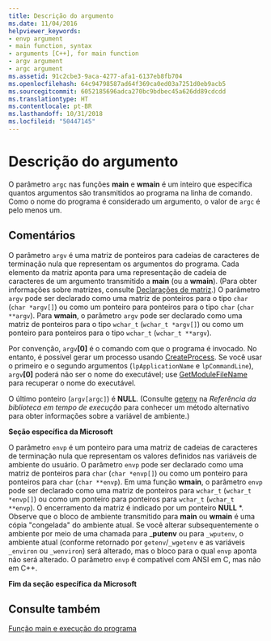 ```yaml
---
title: Descrição do argumento
ms.date: 11/04/2016
helpviewer_keywords:
- envp argument
- main function, syntax
- arguments [C++], for main function
- argv argument
- argc argument
ms.assetid: 91c2cbe3-9aca-4277-afa1-6137eb8fb704
ms.openlocfilehash: 64c94798587ad64f369ca0ed03a7251d0eb9acb5
ms.sourcegitcommit: 6052185696adca270bc9bdbec45a626dd89cdcdd
ms.translationtype: HT
ms.contentlocale: pt-BR
ms.lasthandoff: 10/31/2018
ms.locfileid: "50447145"
---
```

# <a name="argument-description"></a>Descrição do argumento

O parâmetro `argc` nas funções **main** e **wmain** é um inteiro que especifica quantos argumentos são transmitidos ao programa na linha de comando. Como o nome do programa é considerado um argumento, o valor de `argc` é pelo menos um.

## <a name="remarks"></a>Comentários

O parâmetro `argv` é uma matriz de ponteiros para cadeias de caracteres de terminação nula que representam os argumentos do programa. Cada elemento da matriz aponta para uma representação de cadeia de caracteres de um argumento transmitido a **main** (ou a **wmain**). (Para obter informações sobre matrizes, consulte [Declarações de matriz](../c-language/array-declarations.md).) O parâmetro `argv` pode ser declarado como uma matriz de ponteiros para o tipo `char` (`char *argv[]`) ou como um ponteiro para ponteiros para o tipo `char` (`char **argv`). Para **wmain**, o parâmetro `argv` pode ser declarado como uma matriz de ponteiros para o tipo `wchar_t` (`wchar_t *argv[]`) ou como um ponteiro para ponteiros para o tipo `wchar_t` (`wchar_t **argv`).

Por convenção, `argv`**[0]** é o comando com que o programa é invocado.  No entanto, é possível gerar um processo usando [CreateProcess](/windows/desktop/api/processthreadsapi/nf-processthreadsapi-createprocessa). Se você usar o primeiro e o segundo argumentos (`lpApplicationName` e `lpCommandLine`), `argv`**[0]** poderá não ser o nome do executável; use [GetModuleFileName](/windows/desktop/api/libloaderapi/nf-libloaderapi-getmodulefilenamea) para recuperar o nome do executável.

O último ponteiro (`argv[argc]`) é **NULL**. (Consulte [getenv](../c-runtime-library/reference/getenv-wgetenv.md) na *Referência da biblioteca em tempo de execução* para conhecer um método alternativo para obter informações sobre a variável de ambiente.)

**Seção específica da Microsoft**

O parâmetro `envp` é um ponteiro para uma matriz de cadeias de caracteres de terminação nula que representam os valores definidos nas variáveis de ambiente do usuário. O parâmetro `envp` pode ser declarado como uma matriz de ponteiros para `char` (`char *envp[]`) ou como um ponteiro para ponteiros para `char` (`char **envp`). Em uma função **wmain**, o parâmetro `envp` pode ser declarado como uma matriz de ponteiros para `wchar_t` (`wchar_t *envp[]`) ou como um ponteiro para ponteiros para `wchar_t` (`wchar_t **envp`). O encerramento da matriz é indicado por um ponteiro **NULL** \*. Observe que o bloco de ambiente transmitido para **main** ou **wmain** é uma cópia "congelada" do ambiente atual. Se você alterar subsequentemente o ambiente por meio de uma chamada para _**putenv** ou para `_wputenv`, o ambiente atual (conforme retornado por `getenv`/`_wgetenv` e as variáveis `_environ` ou `_wenviron`) será alterado, mas o bloco para o qual `envp` aponta não será alterado. O parâmetro `envp` é compatível com ANSI em C, mas não em C++.

**Fim da seção específica da Microsoft**

## <a name="see-also"></a>Consulte também

[Função main e execução do programa](../c-language/main-function-and-program-execution.md)